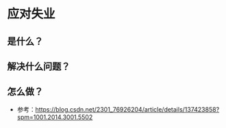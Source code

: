 # 应对失业

## 是什么？

## 解决什么问题？

## 怎么做？

- 参考：https://blog.csdn.net/2301_76926204/article/details/137423858?spm=1001.2014.3001.5502
